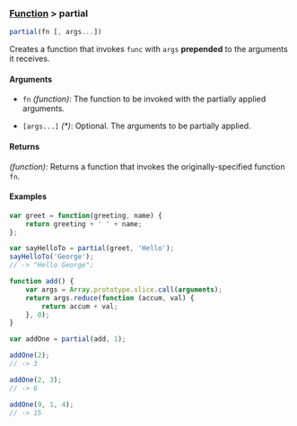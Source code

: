 ### [Function](../) > partial

```js
partial(fn [, args...])
```

Creates a function that invokes `func` with `args` **prepended** to the arguments it receives.

#### Arguments

- `fn` _(function)_: The function to be invoked with the partially applied arguments.

- `[args...]` _(*)_: Optional. The arguments to be partially applied.

#### Returns

_(function)_: Returns a function that invokes the originally-specified function `fn`.

#### Examples
```js
var greet = function(greeting, name) {
    return greeting + ' ' + name;
};

var sayHelloTo = partial(greet, 'Hello');
sayHelloTo('George');
// -> "Hello George";
```

```js
function add() {
    var args = Array.prototype.slice.call(arguments);
    return args.reduce(function (accum, val) {
        return accum + val;
    }, 0);
}

var addOne = partial(add, 1);

addOne(2);
// -> 3

addOne(2, 3);
// -> 6

addOne(9, 1, 4);
// -> 15
```
